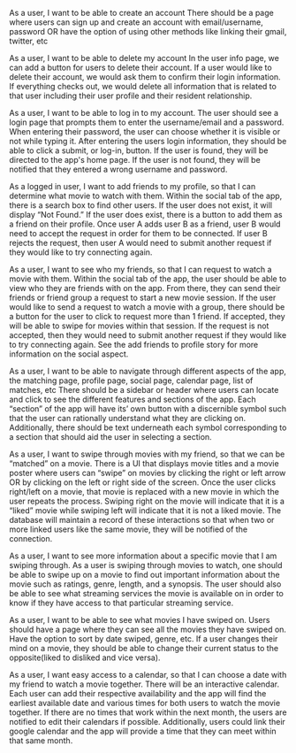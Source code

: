 As a user, I want to be able to create an account
    There should be a page where users can sign up and create an account with email/username, password OR have the option of using other methods like linking their gmail, twitter, etc 


As a user, I want to be able to delete my account
    In the user info page, we can add a button for users to delete their account. If a user would like to delete their account, we would ask them to confirm their login information. If everything checks out, we would delete all information that is related to that user including their user profile and their resident relationship.


As a user, I want to be able to log in to my account.
    The user should see a login page that prompts them to enter the username/email and a password. When entering their password, the user can choose whether it is visible or not while typing it. After entering the users login information, they should be able to click a submit, or log-in, button. If the user is found, they will be directed to the app's home page. If the user is not found, they will be notified that they entered a wrong username and password.

As a logged in user, I want to add friends to my profile, so that I can determine what movie to watch with them.
Within the social tab of the app, there is a search box to find other users. If the user does not exist, it will display “Not Found.” If the user does exist, there is a button to add them as a friend on their profile. Once user A adds user B as a friend, user B would need to accept the request in order for them to be connected. If user B rejects the request, then user A would need to submit another request if they would like to try connecting again.

As a user, I want to see who my friends, so that I can request to watch a movie with them.
    Within the social tab of the app, the user should be able to view who they are friends with on the app. From there, they can send their friends or friend group a request to start a new movie session. If the user would like to send a request to watch a movie with a group, there should be a button for the user to click to request more than 1 friend.  If accepted, they will be able to swipe for movies within that session. If the request is not accepted, then they would need to submit another request if they would like to try connecting again. See the add friends to profile story for more information on the social aspect.

As a user, I want to be able to navigate through different aspects of the app, the matching page, profile page, social page, calendar page, list of matches, etc
    There should be a sidebar or header where users can locate and click to see the different features and sections of the app. Each “section” of the app will have its’ own button with a discernible symbol such that the user can rationally understand what they are clicking on. Additionally, there should be text underneath each symbol corresponding to a section that should aid the user in selecting a section. 

As a user, I want to swipe through movies with my friend, so that we can be “matched” on a movie.
    There is a UI that displays movie titles and a movie poster where users can “swipe” on movies by clicking the right or left arrow OR by clicking on the left or right side of the screen. Once the user clicks right/left on a movie, that movie is replaced with a new movie in which the user repeats the process. Swiping right on the movie will indicate that it is a “liked”  movie while swiping left will indicate that it is not a liked movie. The database will maintain a record of these interactions so that when two or more linked users like the same movie, they will be notified of the connection.

As a user, I want to see more information about a specific movie that I am swiping through.
    As a user is swiping through movies to watch, one should be able to swipe up on a movie to find out important information about the movie such as ratings, genre, length, and a synopsis. The user should also be able to see what streaming services the movie is available on in order to know if they have access to that particular streaming service.

As a user, I want to be able to see what movies I have swiped on.
    Users should have a page where they can see all the movies they have swiped on. Have the option to sort by date swiped, genre, etc. If a user changes their mind on a movie, they should be able to change their current status to the opposite(liked to disliked and vice versa).


As a user, I want easy access to a calendar, so that I can choose a date with my friend to watch a movie together. 
    There will be an interactive calendar. Each user can add their respective availability and the app will find the earliest available date and various times for both users to watch the movie together. If there are no times that work within the next month, the users are notified to edit their calendars if possible. Additionally, users could link their google calendar and the app will provide a time that they can meet within that same month.


